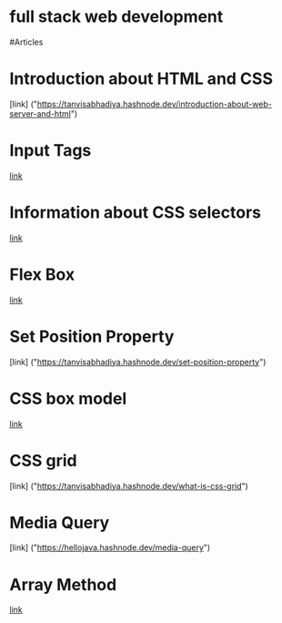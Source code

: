 
# full stack web development

#Articles

# Introduction about HTML and CSS

[link] ("https://tanvisabhadiya.hashnode.dev/introduction-about-web-server-and-html")

# Input Tags

[link]("https://tanvisabhadiya.hashnode.dev/input-tags")

# Information about  CSS selectors

[link]("https://tanvisabhadiya.hashnode.dev/css-selectors")

# Flex Box

[link]("https://tanvisabhadiya.hashnode.dev/flex-box")

# Set Position Property

[link] ("https://tanvisabhadiya.hashnode.dev/set-position-property")

# CSS box model

[link]("https://tanvisabhadiya.hashnode.dev/css-box-model")

# CSS grid

[link] ("https://tanvisabhadiya.hashnode.dev/what-is-css-grid")

# Media Query

[link] ("https://hellojava.hashnode.dev/media-query")

# Array Method

[link]("https://hellojava.hashnode.dev/array-method")
